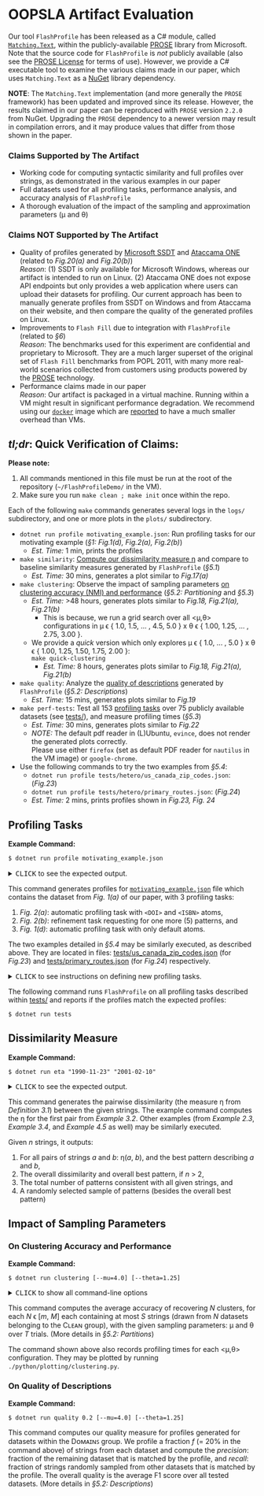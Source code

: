 # OOPSLA Artifact Evaluation

Our tool `FlashProfile` has been released as a C# module, called [`Matching.Text`][MText],
within the publicly-available [PROSE] library from Microsoft.
Note that the source code for `FlashProfile` is _not_ publicly available
(also see the [PROSE License] for terms of use).
However, we provide a C# executable tool to examine the various claims made in our paper,
which uses `Matching.Text` as a [NuGet] library dependency.

**NOTE**: The `Matching.Text` implementation (and more generally the `PROSE` framework)
has been updated and improved since its release.
However, the results claimed in our paper can be reproduced with `PROSE` version `2.2.0` from NuGet.
Upgrading the `PROSE` dependency to a newer version may result in compilation errors,
and it may produce values that differ from those shown in the paper.

### Claims Supported by The Artifact
- Working code for computing syntactic similarity and full profiles over strings, as demonstrated in the various examples in our paper
- Full datasets used for all profiling tasks, performance analysis, and accuracy analysis of `FlashProfile`
- A thorough evaluation of the impact of the sampling and approximation parameters (&mu; and &theta;)


### Claims NOT Supported by The Artifact
- Quality of profiles generated by [Microsoft SSDT] and [Ataccama ONE] (related to _Fig.20(a)_ and _Fig.20(b)_)  
  _Reason_: (1) SSDT is only available for Microsoft Windows, whereas our artifact
  is intended to run on Linux. (2) Ataccama ONE does not expose API endpoints but only provides a web application where users can upload their datasets for profiling. Our current approach has been to manually generate profiles from SSDT on Windows and from Ataccama on their website, and then compare the quality of the generated profiles on Linux.
- Improvements to `Flash Fill` due to integration with `FlashProfile` (related to _&sect;6_)  
  _Reason_: The benchmarks used for this experiment are confidential and proprietary to Microsoft. They are a much larger superset of the original set of `Flash Fill` benchmarks from POPL 2011, with many more real-world scenarios collected from customers using products powered by the [PROSE] technology.
- Performance claims made in our paper  
  _Reason_: Our artifact is packaged in a virtual machine. Running within a VM might result in significant performance degradation. We recommend using our [`docker`][Docker] image which are [reported](http://domino.research.ibm.com/library/cyberdig.nsf/papers/0929052195DD819C85257D2300681E7B/$File/rc25482.pdf) to have a much smaller overhead than VMs.


## _tl;dr_: Quick Verification of Claims:  

**Please note:**
1. All commands mentioned in this file must be run at the root of the repository (`~/FlashProfileDemo/` in the VM).
2. Make sure you run `make clean ; make init` once within the repo.

Each of the following `make` commands generates several logs in the `logs/` subdirectory, and one or more plots in the `plots/` subdirectory.

- `dotnet run profile motivating_example.json`: Run profiling tasks for our motivating example (_&sect;1: Fig.1(d), Fig.2(a), Fig.2(b)_)
  - _Est. Time:_ 1 min, prints the profiles
- `make similarity`: [Compute our dissimilarity measure &eta;](#dissimilarity-measure) and compare to baseline similarity measures generated by `FlashProfile` (_&sect;5.1_)
  - _Est. Time:_ 30 mins, generates a plot similar to _Fig.17(a)_
- `make clustering`: Observe the impact of sampling parameters [on clustering accuracy (NMI) and performance](#on-clustering-accuracy-and-performance) (_&sect;5.2: Partitioning_ and _&sect;5.3_)
  - _Est. Time:_ >48 hours, generates plots similar to _Fig.18, Fig.21(a), Fig.21(b)_
    - This is because, we run a grid search over all <&mu;,&theta;> configurations in &mu; &straightepsilon; { 1.0, 1.5, ... , 4.5, 5.0 } x &theta; &straightepsilon; { 1.00, 1.25, ... , 2.75, 3.00 }.
  - We provide a _quick_ version which only explores &mu; &straightepsilon; { 1.0, ... , 5.0 } x &theta; &straightepsilon; { 1.00, 1.25, 1.50, 1.75, 2.00 }:  
    `make quick-clustering`
    - _Est. Time:_ 8 hours, generates plots similar to _Fig.18, Fig.21(a), Fig.21(b)_
- `make quality`: Analyze the [quality of descriptions](#on-quality-of-descriptions) generated by `FlashProfile` (_&sect;5.2: Descriptions_)
  - _Est. Time:_ 15 mins, generates plots similar to _Fig.19_
- `make perf-tests`: Test all 153 [profiling tasks](#profiling-tasks) over 75 publicly available datasets (see [tests/](tests/)), and measure profiling times (_&sect;5.3_)
  - _Est. Time:_ 30 mins, generates plots similar to _Fig.22_
  - _NOTE:_ The default pdf reader in (L)Ubuntu, `evince`, does not render the generated plots correctly.  
    Please use either `firefox` (set as default PDF reader for `nautilus` in the VM image) or `google-chrome`.
- Use the following commands to try the two examples from _&sect;5.4_:
  - `dotnet run profile tests/hetero/us_canada_zip_codes.json`: (_Fig.23_)
  - `dotnet run profile tests/hetero/primary_routes.json`: (_Fig.24_)
  - _Est. Time:_ 2 mins, prints profiles shown in _Fig.23, Fig. 24_



## Profiling Tasks

**Example Command:**
```bash
$ dotnet run profile motivating_example.json
```

<details>

<summary> <kbd>CLICK</kbd> to see the expected output. </summary>

```text
# motivating_example.json (1451 strings)
=======================================

> Number of patterns allowed = <auto>
---------------------------------------
    [    5 |   0.34 %] ==> 'not_available'
                        @ not_available
    [  121 |   8.34 %] ==> 'doi:' · [Space]+ · <DOI>
                        @ doi:    10.13039/100001409
    [  301 |  20.74 %] ==> 'ISBN:' · [Space]{1} · <ISBN10>
                        @ ISBN: 3-540-33663-X
    [ 1024 |  70.57 %] ==> 'PMC' · [Digit]{7}
                        @ PMC1355782
.......................................

> Number of patterns allowed = 5
---------------------------------------
    [  110 |   7.58 %] ==> 'doi:' · [Space]+ · '10.13039/' · [Digit]+
                        @ doi:    10.13039/100001409
    [   11 |   0.76 %] ==> 'doi:' · [Space]+ · '10.1016/' · [Upper]{1} · [Digit]{4} · '-' · [Digit]{4} · '(' · [Digit]{2} · ')' · [Digit]{5} · '-' · [Digit]{1}
                        @ doi: 10.1016/S1387-7003(03)00113-8
    [    5 |   0.34 %] ==> 'not_available'
                        @ not_available
    [  301 |  20.74 %] ==> 'ISBN:' · [Space]{1} · <ISBN10>
                        @ ISBN: 3-540-33663-X
    [ 1024 |  70.57 %] ==> 'PMC' · [Digit]{7}
                        @ PMC1355782
.......................................

> Number of patterns allowed = <auto>
---------------------------------------
    [    5 |   0.34 %] ==> 'not_available'
                        @ not_available
    [   11 |   0.76 %] ==> 'doi:' · [Space]+ · '10.1016/' · [Upper]{1} · [Digit]{4} · '-' · [Digit]{4} · '(' · [Digit]{2} · ')' · [Digit]{5} · '-' · [Digit]{1}
                        @ doi: 10.1016/S1387-7003(03)00113-8
    [  267 |  18.40 %] ==> 'ISBN:' · [Space]{1} · [Digit]{1} · '-' · [Digit]{3} · '-' · [Digit]{5} · '-' · [Digit]{1}
                        @ ISBN: 0-037-32102-8
    [   34 |   2.34 %] ==> 'ISBN:' · [Space]{1} · [Digit]{1} · '-' · [Digit]{3} · '-' · [Digit]{5} · '-X'
                        @ ISBN: 3-540-33663-X
    [  110 |   7.58 %] ==> 'doi:' · [Space]+ · '10.13039/' · [Digit]+
                        @ doi:    10.13039/100001409
    [ 1024 |  70.57 %] ==> 'PMC' · [Digit]{7}
                        @ PMC1355782
.......................................

```
</details>

This command generates profiles for [`motivating_example.json`](motivating_example.json) file which contains
the dataset from _Fig. 1(a)_ of our paper, with 3 profiling tasks:

1. _Fig. 2(a)_: automatic profiling task with `<DOI>` and `<ISBN>` atoms,
2. _Fig. 2(b)_: refinement task requesting for one more (5) patterns, and
3. _Fig. 1(d)_: automatic profiling task with only default atoms.

The two examples detailed in _&sect;5.4_ may be similarly executed, as described above. They are located in files: [tests/us_canada_zip_codes.json](tests/us_canada_zip_codes.json) (for _Fig.23_) and [tests/primary_routes.json](tests/primary_routes.json) (for _Fig.24_) respectively.

<details>

<summary> <kbd>CLICK</kbd> to see instructions on defining new profiling tasks. </summary>

The format for the JSON file specifying the dataset and the tasks is as shown below:

```text
{
    "Results": [
        {
            // Automatic profiling task,
            // requires no special options.
        },
        {
            // Refinement task.
            "Disjuncts": n,
        },
        {
            // Refinement task with custom atoms.
            "Disjuncts": num_disjuncts__int,
            "CustomRegexTokens": [
                {
                "Name": "atom_name",
                "Regex": "atom_regex",
                "Score": atom_score__float
                },
                ...
            ]
        },
        ...
    ],
    "Data": [
        "string_1",
        "string_2",
        ...
    ]
}
```
Please see [motivating_example.json](motivating_example.json) file, and the files within [tests/](tests/) directory for concrete examples. All datasets in [tests/](tests/) additionally have a `"Source"` key in the JSON file which indicates the original source (a publicly-available internet link) for the dataset.

</details>

The following command runs `FlashProfile` on all profiling tasks described within [tests/](tests/) and reports if the profiles match the expected profiles:
```
$ dotnet run tests
```



## Dissimilarity Measure

**Example Command:**
```
$ dotnet run eta "1990-11-23" "2001-02-10"
```

<details>

<summary> <kbd>CLICK</kbd> to see the expected output. </summary>

```
> { '1990-11-23' , '2001-02-10' } => [Digit]{4} & Const[-] & [Digit]{2} & Const[-] & [Digit]{2}
> Pairwise Dissimilarity = 4.955752

> Total Number of Consistent Patterns = 99292.

> 5 Randomly Selected Patterns:
  *  18928.37406 : [Alpha|Digit]+ · [Dot|Dash]{1} · [Digit]+ · [Alpha|Dash]{1} · [Any]+
  *    268.14257 : [Alpha|Digit]+ · [Dot|Dash]{1} · [HexDigit]+ · '-' · [HexDigit]+
  *    986.08443 : [Alpha|Digit|Space]{4} · [Alpha|Dash]{1} · [Alpha|Digit]{2} · [Symbol]{1} · [Alpha|Digit|Space]{2}
  *  22116.55657 : [Base64]+ · [Dot|Dash]+ · [Alpha|Digit|Space]+ · [Symbol]+ · [Any]+
  *   3331.24139 : [Base64]+ · [Punct]{1} · [Alpha|Digit|Space]{2} · [Dot|Dash]+ · [Digit]+
```
</details>

This command generates the pairwise dissimilarity (the measure &eta; from _Definition 3.1_) between the given strings. The example command computes the &eta; for the first pair from _Example 3.2_. Other examples (from _Example 2.3_, _Example 3.4_, and _Example 4.5_ as well) may be similarly executed.

Given _n_ strings, it outputs:

1. For all pairs of strings _a_ and _b_: &eta;(_a_, _b_), and the best pattern describing _a_ and _b_,
2. The overall dissimilarity and overall best pattern, if _n_ > 2,
3. The total number of patterns consistent with all given strings, and
4. A randomly selected sample of patterns (besides the overall best pattern)



## Impact of Sampling Parameters

### On Clustering Accuracy and Performance

**Example Command:**
```
$ dotnet run clustering [--mu=4.0] [--theta=1.25]
```

<details>

<summary><kbd>CLICK</kbd> to show all command-line options </summary>

```
 -t, --trials-per-clustering      (Default: 10) Number of trials per a particular number of clusters.

  -s, --num-strings-per-cluster    (Default: 256) The theta parameter for FlashProfile.

  -m, --min-clusters               (Default: 2) The minimum number of clusters to test.

  -M, --max-clusters               (Default: 8) The maximum number of clusters to test.

  -e, --theta                      (Default: 1.25) The theta parameter for FlashProfile.

  -u, --mu                         (Default: 4) The mu parameter for FlashProfile.
```
</details>

This command computes the average accuracy of recovering _N_ clusters, for each _N_ &straightepsilon; [_m_, _M_] each containing at most _S_ strings (drawn from _N_ datasets belonging to the Cʟᴇᴀɴ group), with the given sampling parameters: &mu; and &theta; over _T_ trials. (More details in _&sect;5.2: Partitions_)

The command shown above also records profiling times for each <&mu;,&theta;> configuration. They may be plotted by running `./python/plotting/clustering.py`.

### On Quality of Descriptions

**Example Command:**
```
$ dotnet run quality 0.2 [--mu=4.0] [--theta=1.25]
```

This command computes our quality measure for profiles generated for datasets within the Dᴏᴍᴀɪɴꜱ group. We profile a fraction _f_ (= 20% in the command above) of strings from each dataset and compute the _precision_: fraction of the remaining dataset that is matched by the profile, and _recall_: fraction of strings randomly sampled from other datasets that is matched by the profile. The overall quality is the average F1 score over all tested datasets. (More details in _&sect;5.2: Descriptions_)



[Ataccama ONE]: https://one.ataccama.com/
[Docker]: https://www.docker.com/
[Microsoft SSDT]: https://docs.microsoft.com/en-gb/sql/ssdt
[MText]: https://microsoft.github.io/prose/documentation/matching-text/intro/
[NuGet]: https://www.nuget.org
[PROSE]: https://microsoft.github.io/prose/
[PROSE License]: https://microsoft.github.io/prose/SDKLicense.pdf